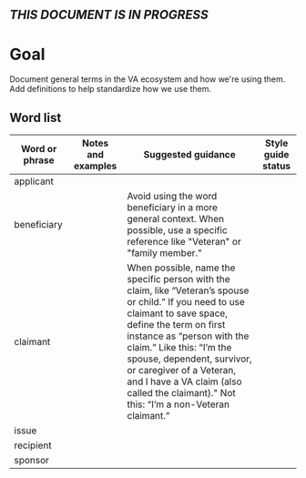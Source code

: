 ## _THIS DOCUMENT IS IN PROGRESS_

# Goal 
Document general terms in the VA ecosystem and how we're using them. Add definitions to help standardize how we use them. 

## Word list

| Word or phrase | Notes and examples | Suggested guidance | Style guide status | 
| -------------- | --------------- | --------------- | ---------------
| applicant | | | |
| beneficiary               |                 | Avoid using the word beneficiary in a more general context. When possible, use a specific reference like "Veteran" or "family member."||
| claimant               |                 | When possible, name the specific person with the claim, like “Veteran’s spouse or child.” If you need to use claimant to save space, define the term on first instance as “person with the claim.” Like this: “I’m the spouse, dependent, survivor, or caregiver of a Veteran, and I have a VA claim (also called the claimant)." Not this: “I’m a non-Veteran claimant.”||
| issue               |                 |||
| recipient               |                 |||
| sponsor               |                 |||


